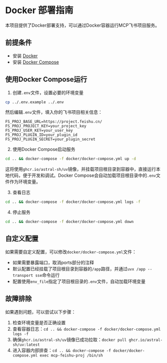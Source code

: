 # Docker 部署指南

本项目提供了Docker部署支持，可以通过Docker容器运行MCP飞书项目服务。

## 前提条件

- 安装 [Docker](https://docs.docker.com/get-docker/)
- 安装 [Docker Compose](https://docs.docker.com/compose/install/)

## 使用Docker Compose运行

1. 创建`.env`文件，设置必要的环境变量

```bash
cp ../.env.example ../.env
```

然后编辑`.env`文件，填入你的飞书项目相关信息：

```
FS_PROJ_BASE_URL=https://project.feishu.cn/
FS_PROJ_PROJECT_KEY=your_project_key
FS_PROJ_USER_KEY=your_user_key
FS_PROJ_PLUGIN_ID=your_plugin_id
FS_PROJ_PLUGIN_SECRET=your_plugin_secret
```

2. 使用Docker Compose启动服务

```bash
cd .. && docker-compose -f docker/docker-compose.yml up -d
```

这将使用`ghcr.io/astral-sh/uv`镜像，并挂载项目根目录到容器中，直接运行本地代码，便于开发和调试。Docker Compose会自动加载项目根目录中的`.env`文件作为环境变量。

3. 查看日志

```bash
cd .. && docker-compose -f docker/docker-compose.yml logs -f
```

4. 停止服务

```bash
cd .. && docker-compose -f docker/docker-compose.yml down
```

## 自定义配置

如果需要自定义配置，可以修改`docker/docker-compose.yml`文件：

- 如果需要暴露端口，取消ports部分的注释
- 默认配置已经挂载了项目根目录到容器的`/app`路径，并通过`uvx /app --transport sse`命令运行
- 配置使用`env_file`指定了项目根目录的`.env`文件，自动加载环境变量

## 故障排除

如果遇到问题，可以尝试以下步骤：

1. 检查环境变量是否正确设置
2. 查看容器日志：`cd .. && docker-compose -f docker/docker-compose.yml logs -f`
3. 确保`ghcr.io/astral-sh/uv`镜像已成功拉取：`docker pull ghcr.io/astral-sh/uv:latest`
4. 进入容器内部排查：`cd .. && docker-compose -f docker/docker-compose.yml exec mcp-feishu-proj /bin/sh`
